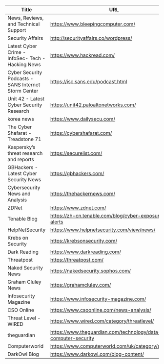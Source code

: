 |Title|URL|
| ------ | ------ |
|News, Reviews, and Technical Support|https://www.bleepingcomputer.com/|
|Security Affairs|http://securityaffairs.co/wordpress/|
|Latest Cyber Crime - InfoSec- Tech - Hacking News|https://www.hackread.com/|
|Cyber Security Podcasts - SANS Internet Storm Center|https://isc.sans.edu/podcast.html|
|Unit 42 - Latest Cyber Security Research|https://unit42.paloaltonetworks.com/|
|korea news|https://www.dailysecu.com/|
|The Cyber Shafarat - Treadstone 71|https://cybershafarat.com/|
|Kaspersky’s threat research and reports|https://securelist.com/|
|GBHackers - Latest Cyber Security News|https://gbhackers.com/|
|Cybersecurity News and Analysis|https://thehackernews.com/|
|ZDNet|https://www.zdnet.com/|
|Tenable Blog|https://zh-cn.tenable.com/blog/cyber-exposure-alerts|
|HelpNetSecurity|https://www.helpnetsecurity.com/view/news/|
|Krebs on Security|https://krebsonsecurity.com/|
|Dark Reading|https://www.darkreading.com/|
|Threatpost|https://threatpost.com/|
|Naked Security News|https://nakedsecurity.sophos.com/|
|Graham Cluley News|https://grahamcluley.com/|
|Infosecurity Magazine|https://www.infosecurity-magazine.com/|
|CSO Online|https://www.csoonline.com/news-analysis/|
|Threat Level - WIRED|https://www.wired.com/category/threatlevel/|
|theguardian|https://www.theguardian.com/technology/data-computer-security|
|Computerworld|https://www.computerworld.com/uk/category/security/|
|DarkOwl Blog|https://www.darkowl.com/blog-content/|